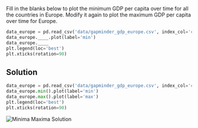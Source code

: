 Fill in the blanks below to plot the minimum GDP per capita over time for all the countries in Europe. Modify it again to plot the maximum GDP per capita over time for Europe.

```python
data_europe = pd.read_csv('data/gapminder_gdp_europe.csv', index_col='country')
data_europe.____.plot(label='min')
data_europe.____
plt.legend(loc='best')
plt.xticks(rotation=90)
```



## Solution

```python
data_europe = pd.read_csv('data/gapminder_gdp_europe.csv', index_col='country')
data_europe.min().plot(label='min')
data_europe.max().plot(label='max')
plt.legend(loc='best')
plt.xticks(rotation=90)
```

![Minima Maxima Solution](https://nclrse-training.github.io/python-novice/fig/9_minima_maxima_solution.png)

